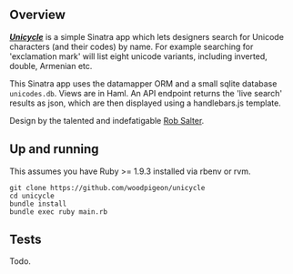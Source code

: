 
## Overview

***[Unicycle](http://unicycle.herokuapps.com)*** is a simple Sinatra app which lets designers search for Unicode characters (and their codes) by name.
For example searching for 'exclamation mark' will list eight unicode variants, including inverted, double, Armenian etc.

This Sinatra app uses the datamapper ORM and a small sqlite database ```unicodes.db```. Views are in Haml. An API endpoint returns the 'live search' results as json, which are then displayed using a handlebars.js template.

Design by the talented and indefatigable [Rob Salter](uk.linkedin.com/in/robsalter/).

## Up and running

This assumes you have Ruby >= 1.9.3 installed via rbenv or rvm.

```
git clone https://github.com/woodpigeon/unicycle
cd unicycle
bundle install
bundle exec ruby main.rb
```

## Tests

Todo.